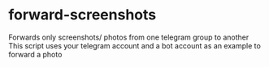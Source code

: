 # forward-screenshots
Forwards only screenshots/ photos from one telegram group to another
This script uses your telegram account and a bot account as an example to forward a photo
